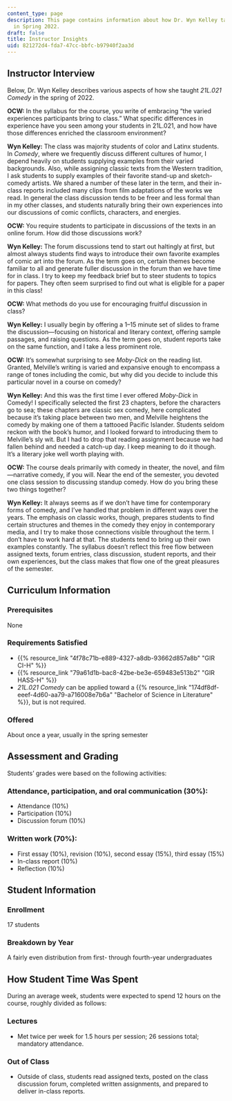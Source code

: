 ```yaml
---
content_type: page
description: This page contains information about how Dr. Wyn Kelley taught 21L.021
  in Spring 2022.
draft: false
title: Instructor Insights
uid: 821272d4-fda7-47cc-bbfc-b97940f2aa3d
---
```

## Instructor Interview

Below, Dr. Wyn Kelley describes various aspects of how she taught *21L.021 Comedy* in the spring of 2022.

**OCW:** In the syllabus for the course, you write of embracing “the varied experiences participants bring to class.” What specific differences in experience have you seen among your students in 21L.021, and how have those differences enriched the classroom environment?

**Wyn Kelley:** The class was majority students of color and Latinx students. In *Comedy*, where we frequently discuss different cultures of humor, I depend heavily on students supplying examples from their varied backgrounds. Also, while assigning classic texts from the Western tradition, I ask students to supply examples of their favorite stand-up and sketch-comedy artists. We shared a number of these later in the term, and their in-class reports included many clips from film adaptations of the works we read. In general the class discussion tends to be freer and less formal than in my other classes, and students naturally bring their own experiences into our discussions of comic conflicts, characters, and energies.

**OCW:** You require students to participate in discussions of the texts in an online forum. How did those discussions work?

**Wyn Kelley:** The forum discussions tend to start out haltingly at first, but almost always students find ways to introduce their own favorite examples of comic art into the forum. As the term goes on, certain themes become familiar to all and generate fuller discussion in the forum than we have time for in class. I try to keep my feedback brief but to steer students to topics for papers. They often seem surprised to find out what is eligible for a paper in this class! 

**OCW:** What methods do you use for encouraging fruitful discussion in class?

**Wyn Kelley:** I usually begin by offering a 1–15 minute set of slides to frame the discussion—focusing on historical and literary context, offering sample passages, and raising questions. As the term goes on, student reports take on the same function, and I take a less prominent role.

**OCW:** It’s somewhat surprising to see *Moby-Dick* on the reading list. Granted, Melville’s writing is varied and expansive enough to encompass a range of tones including the comic, but why did you decide to include this particular novel in a course on comedy?

**Wyn Kelley:** And this was the first time I ever offered *Moby-Dick* in Comedy! I specifically selected the first 23 chapters, before the characters go to sea; these chapters are classic sex comedy, here complicated because it’s taking place between two men, and Melville heightens the comedy by making one of them a tattooed Pacific Islander. Students seldom reckon with the book’s humor, and I looked forward to introducing them to Melville’s sly wit. But I had to drop that reading assignment because we had fallen behind and needed a catch-up day. I keep meaning to do it though. It’s a literary joke well worth playing with.

**OCW:** The course deals primarily with comedy in theater, the novel, and film—narrative comedy, if you will. Near the end of the semester, you devoted one class session to discussing standup comedy. How do you bring these two things together?

**Wyn Kelley:** It always seems as if we don’t have time for contemporary forms of comedy, and I’ve handled that problem in different ways over the years. The emphasis on classic works, though, prepares students to find certain structures and themes in the comedy they enjoy in contemporary media, and I try to make those connections visible throughout the term. I don’t have to work hard at that. The students tend to bring up their own examples constantly. The syllabus doesn’t reflect this free flow between assigned texts, forum entries, class discussion, student reports, and their own experiences, but the class makes that flow one of the great pleasures of the semester. 

## Curriculum Information

### Prerequisites

None

### Requirements Satisfied

- {{% resource_link "4f78c71b-e889-4327-a8db-93662d857a8b" "GIR CI-H" %}}
- {{% resource_link "79a61d1b-bac8-42be-be3e-659483e513b2" "GIR HASS-H" %}}
- *21L.021 Comedy* can be applied toward a {{% resource_link "174df8df-eeef-4d60-aa79-a716008e7b6a" "Bachelor of Science in Literature" %}}, but is not required.

### Offered

About once a year, usually in the spring semester

## Assessment and Grading

Students’ grades were based on the following activities:

### Attendance, participation, and oral communication (30%):

- Attendance (10%)
- Participation (10%)
- Discussion forum (10%)

### Written work (70%):

- First essay (10%), revision (10%), second essay (15%), third essay (15%)
- In-class report (10%)
- Reflection (10%)

## Student Information

### Enrollment

17 students

### Breakdown by Year

A fairly even distribution from first- through fourth-year undergraduates

## How Student Time Was Spent

During an average week, students were expected to spend 12 hours on the course, roughly divided as follows:

### Lectures

- Met twice per week for 1.5 hours per session; 26 sessions total; mandatory attendance.

### Out of Class

- Outside of class, students read assigned texts, posted on the class discussion forum, completed written assignments, and prepared to deliver in-class reports.